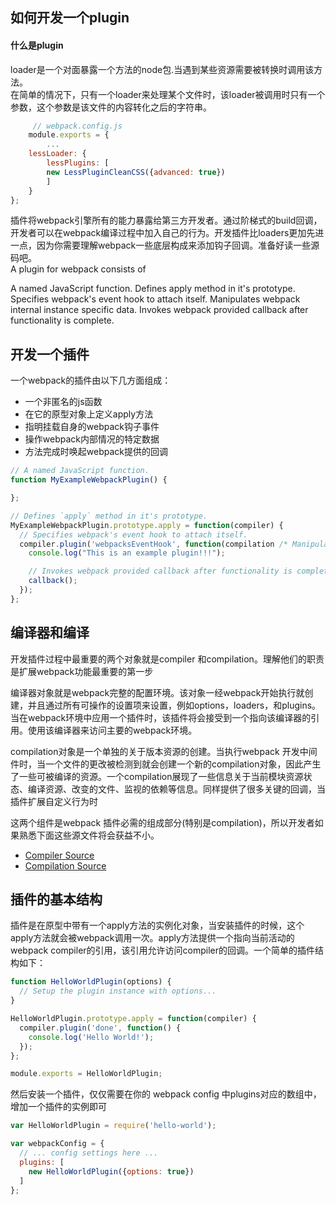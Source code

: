 ## 如何开发一个plugin  


#### 什么是plugin  
  
loader是一个对面暴露一个方法的node包.当遇到某些资源需要被转换时调用该方法。  
在简单的情况下，只有一个loader来处理某个文件时，该loader被调用时只有一个参数，这个参数是该文件的内容转化之后的字符串。  
```js  
     // webpack.config.js
    module.exports = {
        ...
    lessLoader: {
        lessPlugins: [
        new LessPluginCleanCSS({advanced: true})
        ]
    }
};
```  

插件将webpack引擎所有的能力暴露给第三方开发者。通过阶梯式的build回调，开发者可以在webpack编译过程中加入自己的行为。开发插件比loaders更加先进一点，因为你需要理解webpack一些底层构成来添加钩子回调。准备好读一些源码吧。   
A plugin for webpack consists of

A named JavaScript function.
Defines apply method in it's prototype.
Specifies webpack's event hook to attach itself.
Manipulates webpack internal instance specific data.
Invokes webpack provided callback after functionality is complete.
## 开发一个插件   

一个webpack的插件由以下几方面组成：  
* 一个非匿名的js函数   
* 在它的原型对象上定义apply方法  
* 指明挂载自身的webpack钩子事件  
* 操作webpack内部情况的特定数据  
* 方法完成时唤起webpack提供的回调
```js
// A named JavaScript function.
function MyExampleWebpackPlugin() {

};

// Defines `apply` method in it's prototype.
MyExampleWebpackPlugin.prototype.apply = function(compiler) {
  // Specifies webpack's event hook to attach itself.
  compiler.plugin('webpacksEventHook', function(compilation /* Manipulates webpack internal instance specific data. */, callback) {
    console.log("This is an example plugin!!!");

    // Invokes webpack provided callback after functionality is complete.
    callback();
  });
};    
```  
## 编译器和编译     

开发插件过程中最重要的两个对象就是compiler 和compilation。理解他们的职责是扩展webpack功能最重要的第一步   

编译器对象就是webpack完整的配置环境。该对象一经webpack开始执行就创建，并且通过所有可操作的设置项来设置，例如options，loaders，和plugins。当在webpack环境中应用一个插件时，该插件将会接受到一个指向该编译器的引用。使用该编译器来访问主要的webpack环境。

compilation对象是一个单独的关于版本资源的创建。当执行webpack 开发中间件时，当一个文件的更改被检测到就会创建一个新的compilation对象，因此产生了一些可被编译的资源。一个compilation展现了一些信息关于当前模块资源状态、编译资源、改变的文件、监视的依赖等信息。同样提供了很多关键的回调，当插件扩展自定义行为时   

这两个组件是webpack 插件必需的组成部分(特别是compilation)，所以开发者如果熟悉下面这些源文件将会获益不小。   
* [Compiler Source](https://github.com/webpack/webpack/blob/master/lib/Compiler.js)  
* [Compilation Source](https://github.com/webpack/webpack/blob/master/lib/Compilation.js)   

## 插件的基本结构   

插件是在原型中带有一个apply方法的实例化对象，当安装插件的时候，这个apply方法就会被webpack调用一次。apply方法提供一个指向当前活动的webpack compiler的引用，该引用允许访问compiler的回调。一个简单的插件结构如下：  
 
```js
function HelloWorldPlugin(options) {
  // Setup the plugin instance with options...
}

HelloWorldPlugin.prototype.apply = function(compiler) {
  compiler.plugin('done', function() {
    console.log('Hello World!');
  });
};

module.exports = HelloWorldPlugin;   
```    
然后安装一个插件，仅仅需要在你的 webpack config 中plugins对应的数组中，增加一个插件的实例即可   

```js
var HelloWorldPlugin = require('hello-world');

var webpackConfig = {
  // ... config settings here ...
  plugins: [
    new HelloWorldPlugin({options: true})
  ]
};
```     





